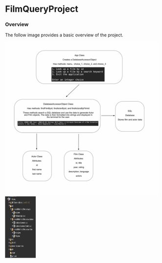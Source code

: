 # FilmQueryProject

### Overview

The follow image provides a basic overview of the project.

<img src="https://github.com/sgmerwin/FilmQueryProject/blob/master/sql_1_5_20.jpg" width="500" height="500">




<img src="https://github.com/sgmerwin/FilmQueryProject/blob/master/sql_proj_struct_1_5_20.png" width="100" height="200">
